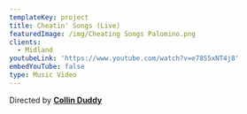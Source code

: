 ```yaml
---
templateKey: project
title: Cheatin' Songs (Live)
featuredImage: /img/Cheating Songs Palomino.png
clients:
  - Midland
youtubeLink: 'https://www.youtube.com/watch?v=e78S5xNT4j8'
embedYouTube: false
type: Music Video
---
```

Directed by **[Collin Duddy](https://sweatshirtmedia.com/team/#collin)**
